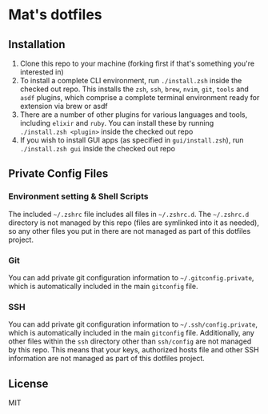 # Mat's dotfiles

## Installation

1. Clone this repo to your machine (forking first if that's something you're
   interested in)
2. To install a complete CLI environment, run `./install.zsh` inside the checked
   out repo. This installs the `zsh`, `ssh`, `brew`, `nvim`, `git`, `tools` and
   `asdf` plugins, which comprise a complete terminal environment ready for
   extension via brew or asdf
3. There are a number of other plugins for various languages and tools,
   including `elixir` and `ruby`. You can install these by running
   `./install.zsh <plugin>` inside the checked out repo
4. If you wish to install GUI apps (as specified in `gui/install.zsh`), run
   `./install.zsh gui` inside the checked out repo


## Private Config Files

### Environment setting & Shell Scripts

The included `~/.zshrc` file includes all files in `~/.zshrc.d`. The
`~/.zshrc.d` directory is not managed by this repo (files are symlinked into it
as needed), so any other files you put in there are not managed as part of this
dotfiles project.

### Git 

You can add private git configuration information to `~/.gitconfig.private`,
which is automatically included in the main `gitconfig` file.

### SSH 

You can add private git configuration information to `~/.ssh/config.private`,
which is automatically included in the main `gitconfig` file. Additionally, any
other files within the `ssh` directory other than `ssh/config` are not managed
by this repo. This means that your keys, authorized hosts file and other SSH
information are not managed as part of this dotfiles project.

## License

MIT
